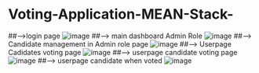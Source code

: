 # Voting-Application-MEAN-Stack-
##-->login page
![image](https://user-images.githubusercontent.com/93726807/208286672-f915b679-b1c4-4bf6-a71e-6d881a04f348.png)
##--> main dashboard Admin Role
![image](https://user-images.githubusercontent.com/93726807/208286709-5a6619e8-0bd4-4d30-bf14-0f64f565bc01.png)
##--> Candidate management in Admin role page
![image](https://user-images.githubusercontent.com/93726807/208287450-27904899-17f8-4f2d-ba07-66541ee70209.png)
##--> Userpage Cadidates voting page
![image](https://user-images.githubusercontent.com/93726807/208287471-cce26156-954a-488a-a9d9-14ed834c6fd4.png)
##--> userpage candidate voting page
![image](https://user-images.githubusercontent.com/93726807/208287488-47170890-4bf0-44a8-a999-d7e405b2e1d8.png)
##--> userpage candidate when voted
![image](https://user-images.githubusercontent.com/93726807/208287513-1e0ce734-fa9b-49bf-bb3b-e355b543814b.png)
